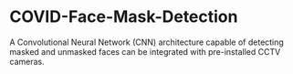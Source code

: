# COVID-Face-Mask-Detection
 A Convolutional Neural Network (CNN) architecture capable of detecting masked and unmasked faces can be integrated with pre-installed CCTV cameras.
